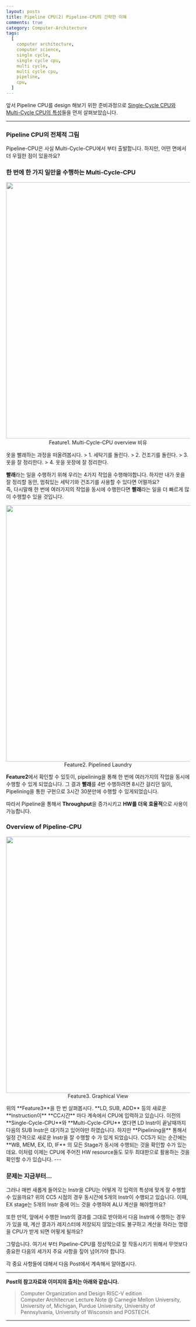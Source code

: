 ```yaml
---
layout: posts
title: Pipeline CPU(2) Pipeline-CPU의 간략한 이해
comments: true
category: Computer-Architecture
tags:
  [
    computer architecture,
    computer science,
    single cycle,
    single cycle cpu,
    multi cycle,
    multi cycle cpu,
    pipeline,
    cpu,
  ]
---
```


앞서 Pipeline CPU를 design 해보기 위한 준비과정으로
[Single-Cycle CPU와 Multi-Cycle CPU의 특성](/computer-architecture/pipeline-1/)들을 먼저 살펴보았습니다.

---

### Pipeline CPU의 전체적 그림

Pipeline-CPU은 사실 Multi-Cycle-CPU에서 부터 출발합니다.
하지만, 어떤 면에서 더 우월한 점이 있을까요?

### 한 번에 한 가지 일만을 수행하는 Multi-Cycle-CPU

<p align="center">
  <img src="https://user-images.githubusercontent.com/80669616/121612871-47984a00-ca96-11eb-987a-bab3fc7f6bd2.png" width="700"><br>Feature1. Multi-Cycle-CPU overview 비유
</p>
옷을 빨래하는 과정을 떠올려봅시다.  
> 1. 세탁기를 돌린다.
> 2. 건조기를 돌린다.
> 3. 옷을 잘 정리한다.
> 4. 옷을 옷장에 잘 정리한다.

**빨래**라는 일을 수행하기 위해 우리는 4가지 작업을 수행해야합니다. 하지만 내가 옷을 잘 정리할 동안, 멈춰있는 세탁기와 건조기를 사용할 수 있다면 어떨까요?  
즉, 다시말해 한 번에 여러가지의 작업을 동시에 수행한다면 **빨래**라는 일을 더 빠르게 많이 수행할수 있을 것입니다.

<p align="center">
  <img src="https://user-images.githubusercontent.com/80669616/121613409-592e2180-ca97-11eb-8aea-34b283cb6565.png" width="700"><br>Feature2. Pipelined Laundry
</p>

**Feature2**에서 확인할 수 있듯이, pipelining을 통해 한 번에 여러가지의 작업을 동시에
수행할 수 있게 되었습니다. 그 결과 **빨래**를 4번 수행하려면 8시간 걸리던 일이, Pipelining을 통한 구현으로 3시간 30분만에 수행할 수 있게되었습니다.

따라서 Pipeline을 통해서 **Throughput**을 증가시키고 **HW를 더욱 효율적**으로 사용이 가능합니다.

### Overview of Pipeline-CPU

<p align="center">
  <img src="https://user-images.githubusercontent.com/80669616/121613807-4d8f2a80-ca98-11eb-9061-42b97cab8dbe.png" width="700"><br>Feature3. Graphical View
</p>
위의 **Feature3**을 한 번 살펴봅시다. **LD, SUB, ADD** 등의 새로운 **Instruction이** **CC시간** 마다 계속에서 CPU에 입력하고 있습니다. 이전의 **Single-Cycle-CPU**와 **Multi-Cycle-CPU** 였다면 LD Instr이 끝날때까지 다음의 SUB Instr은 대기하고 있어야만 하였습니다. 하지만 **Pipelining을** 통해서 일정 간격으로 새로운 Instr을 잘 수행할 수 가 있게 되었습니다. CC5가 되는 순간에는 **WB, MEM, EX, ID, IF** 의 모든 Stage가 동시에 수행되는 것을 확인할 수가 있는데요. 이처럼 이제는 CPU에 주어진 HW resource들도 모두 최대한으로 활용하는 것을 확인할 수가 있습니다.
---

### 문제는 지금부터...

그러나 매번 새롭게 들어오는 Instr을 CPU는 어떻게 각 입력의 특성에 맞게 잘 수행할 수 있을까요?
위의 CC5 시점의 경우 동시간에 5개의 Instr이 수행되고 있습니다. 이때, EX stage는 5개의 Instr 중에 어느 것을 수행하여 ALU 계산을 해야할까요?

또한 만약, 앞에서 수행한 Instr의 결과를 그대로 받아와서 다음 Instr에 수행하는 경우가 있을 때,
계산 결과가 레지스터에 저장되지 않았는데도 불구하고 계산을 하라는 명령을 CPU가 받게 되면 어떻게 될까요?

그렇습니다. 여기서 부터 Pipeline-CPU를 정상적으로 잘 작동시키기 위해서 무엇보다 중요한 다음의 세가지 주요 사항을 짚어 넘어가야 합니다.

각 중요 사항들에 대해서 다음 Post에서 계속해서 알아봅시다.

---

**Post의 참고자료와 이미지의 출처는 아래와 같습니다.**

> Computer Organization and Design RISC-V edition  
> Computer Architecrue Lecture Note @ Carnegie Mellon University, University of, Michigan, Purdue University, University of Pennsylvania, University of Wisconsin and POSTECH.

---
